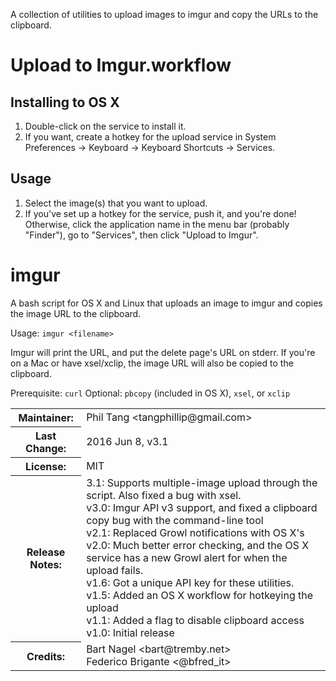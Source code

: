 A collection of utilities to upload images to imgur and copy the URLs to the clipboard.

# Upload to Imgur.workflow

## Installing to OS X

1. Double-click on the service to install it.
2. If you want, create a hotkey for the upload service in
   System Preferences -> Keyboard -> Keyboard Shortcuts -> Services.

## Usage

1.  Select the image(s) that you want to upload.
2. If you've set up a hotkey for the service, push it, and you're done!  
Otherwise, click the application name in the menu bar (probably "Finder"),
    go to "Services", then click "Upload to Imgur".

# imgur

A bash script for OS X and Linux that uploads an image to imgur and copies 
the image URL to the clipboard.

Usage: `imgur <filename>`

Imgur will print the URL, and put the delete page's URL on stderr. If
you're on a Mac or have xsel/xclip, the image URL will also be copied
to the clipboard.

Prerequisite: `curl`
    Optional: `pbcopy` (included in OS X), `xsel`, or `xclip`

<table>
<tr>
    <th>Maintainer:</th>
    <td>Phil Tang &lt;tangphillip@gmail.com&gt;</td>
</tr>
<tr>
    <th>Last Change:</th>
    <td>2016 Jun 8, v3.1</td>
</tr>
<tr>
    <th>License:</th>
    <td>MIT</td>
</tr>
<tr>
    <th>Release Notes:</th>
    <td> 3.1: Supports multiple-image upload through the script. Also fixed a bug with xsel.
        <br>v3.0: Imgur API v3 support, and fixed a clipboard copy bug with the command-line tool
        <br>v2.1: Replaced Growl notifications with OS X's
        <br> v2.0: Much better error checking, and the OS X service has a new Growl alert for when the upload fails.
        <br> v1.6: Got a unique API key for these utilities.
        <br> v1.5: Added an OS X workflow for hotkeying the upload
        <br> v1.1: Added a flag to disable clipboard access
        <br> v1.0: Initial release</td>
</tr>
<tr>
    <th>Credits:</th>
    <td> Bart Nagel &lt;bart@tremby.net&gt;
        <br> Federico Brigante &lt;@bfred_it&gt;</td>
</tr>
</table>
